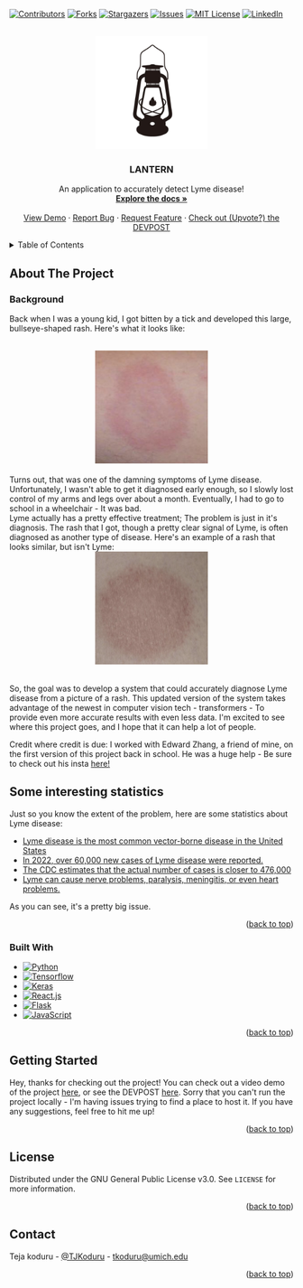 <!-- Improved compatibility of back to top link: See: https://github.com/othneildrew/Best-README-Template/pull/73 -->
<a name="readme-top"></a>
<!--
*** Thanks for checking out the Best-README-Template. If you have a suggestion
*** that would make this better, please fork the repo and create a pull request
*** or simply open an issue with the tag "enhancement".
*** Don't forget to give the project a star!
*** Thanks again! Now go create something AMAZING! :D
-->



<!-- PROJECT SHIELDS -->
<!--
*** I'm using markdown "reference style" links for readability.
*** Reference links are enclosed in brackets [ ] instead of parentheses ( ).
*** See the bottom of this document for the declaration of the reference variables
*** for contributors-url, forks-url, etc. This is an optional, concise syntax you may use.
*** https://www.markdownguide.org/basic-syntax/#reference-style-links
-->
[![Contributors][contributors-shield]][contributors-url]
[![Forks][forks-shield]][forks-url]
[![Stargazers][stars-shield]][stars-url]
[![Issues][issues-shield]][issues-url]
[![MIT License][license-shield]][license-url]
[![LinkedIn][linkedin-shield]][linkedin-url]



<!-- PROJECT LOGO -->
<br />
<div align="center">
  <a href="https://github.com/TSKoduru/LANTERN">
    <img src="assets/logo.png" alt="Logo" width="200" height="200">
  </a>

<h3 align="center">LANTERN</h3>

  <p align="center">
    An application to accurately detect Lyme disease!
    <br />
    <a href="https://github.com/TSKoduru/LANTERN"><strong>Explore the docs »</strong></a>
    <br />
    <br />
    <a href="https://github.com/TSKoduru/LANTERN">View Demo</a>
    ·
    <a href="https://github.com/TSKoduru/LANTERN/issues">Report Bug</a>
    ·
    <a href="https://github.com/TSKoduru/LANTERN/issues">Request Feature</a>
    ·
    <a href="https://devpost.com/software/lantern-u5d1lv">Check out (Upvote?) the DEVPOST</a>
  </p>
</div>



<!-- TABLE OF CONTENTS -->
<details>
  <summary>Table of Contents</summary>
  <ol>
    <li>
      <a href="#about-the-project">About The Project</a>
      <ul>
        <li><a href="#background">Background</a></li>
        <li><a href="#some-interesting-statistics">Some interesting statistics</a></li>
      <ul>
        <li><a href="#built-with">Built With</a></li>
      </ul>
    </li>
    <li>
      <a href="#getting-started">Getting Started</a>
    </li>
    <li><a href="#license">License</a></li>
    <li><a href="#contact">Contact</a></li>
  </ol>
</details>



<!-- ABOUT THE PROJECT -->
## About The Project

### Background

Back when I was a young kid, I got bitten by a tick and developed this large, bullseye-shaped rash. Here's what it looks like:

<br/>
<div align = "center">
  <img src="assets/EM.png" alt="EM" width="200" height="200" border-radius="50%">
</div>
<br/>
Turns out, that was one of the damning symptoms of Lyme disease. Unfortunately, I wasn't able to get it diagnosed early enough, so I slowly lost control of my arms and legs over about a month. Eventually, I had to go to school in a wheelchair - It was bad.

</br>
Lyme actually has a pretty effective treatment; The problem is just in it's diagnosis. The rash that I got, though a pretty clear signal of Lyme, is often diagnosed as another type of disease. Here's an example of a rash that looks similar, but isn't Lyme:

<br/>
<div align = "center">
  <img src="assets/non-EM.png" alt="EM" width="200" height="200" border-radius="50%">
</div>
<br/>

So, the goal was to develop a system that could accurately diagnose Lyme disease from a picture of a rash. This updated version of the system takes advantage of the newest in computer vision tech - transformers - To provide even more accurate results with even less data. I'm excited to see where this project goes, and I hope that it can help a lot of people.

Credit where credit is due: I worked with Edward Zhang, a friend of mine, on the first version of this project back in school. He was a huge help - Be sure to check out his insta [here!](https://www.instagram.com/edward_z99/)

## Some interesting statistics

Just so you know the extent of the problem, here are some statistics about Lyme disease:

* [Lyme disease is the most common vector-borne disease in the United States](https://health.ucdavis.edu/conditions/infectious-diseases/vector-borne-diseases)
* [In 2022, over 60,000 new cases of Lyme disease were reported.](https://www.cdc.gov/lyme/data-research/facts-stats/index.html#:~:text=Key%20points,not%20actually%20have%20Lyme%20disease.)
* [The CDC estimates that the actual number of cases is closer to 476,000](https://www.cdc.gov/lyme/data-research/facts-stats/index.html#:~:text=Key%20points,not%20actually%20have%20Lyme%20disease.)
* [Lyme can cause nerve problems, paralysis, meningitis, or even heart problems.](https://www.pennmedicine.org/for-patients-and-visitors/patient-information/conditions-treated-a-to-z/lyme-disease#:~:text=Numbness%20or%20pain%20in%20the,can%20cause%20lightheadedness%20or%20fainting.)

As you can see, it's a pretty big issue.


<p align="right">(<a href="#readme-top">back to top</a>)</p>

### Built With

* [![Python](https://img.shields.io/badge/Python-3776AB?style=for-the-badge&logo=python&logoColor=white)](https://www.python.org/)
* [![Tensorflow](https://img.shields.io/badge/Tensorflow-FF6F00?style=for-the-badge&logo=tensorflow&logoColor=white)](https://www.tensorflow.org/)
* [![Keras](https://img.shields.io/badge/Keras-D00000?style=for-the-badge&logo=Keras&logoColor=white)](https://keras.io/)
* [![React.js](https://img.shields.io/badge/React-20232A?style=for-the-badge&logo=react&logoColor=61DAFB)](https://reactjs.org/)
* [![Flask](https://img.shields.io/badge/Flask-000000?style=for-the-badge&logo=flask&logoColor=white)](https://flask.palletsprojects.com/en/2.0.x/)
* [![JavaScript](https://img.shields.io/badge/JavaScript-F7DF1E?style=for-the-badge&logo=javascript&logoColor=black)](https://www.javascript.com/)


<p align="right">(<a href="#readme-top">back to top</a>)</p>



<!-- GETTING STARTED -->
## Getting Started

Hey, thanks for checking out the project! You can check out a video demo of the project [here](https://youtu.be/Oxv1sQTxHtc), or see the DEVPOST [here](https://devpost.com/software/lantern-u5d1lv). Sorry that you can't run the project locally - I'm having issues trying to find a place to host it. If you have any suggestions, feel free to hit me up!

<p align="right">(<a href="#readme-top">back to top</a>)</p>


<!-- LICENSE -->
## License

Distributed under the GNU General Public License v3.0. See `LICENSE` for more information.

<p align="right">(<a href="#readme-top">back to top</a>)</p>


<!-- CONTACT -->
## Contact

Teja koduru - [@TJKoduru](https://twitter.com/TJKoduru) - tkoduru@umich.edu

<p align="right">(<a href="#readme-top">back to top</a>)</p>


<!-- MARKDOWN LINKS & IMAGES -->
<!-- https://www.markdownguide.org/basic-syntax/#reference-style-links -->
[contributors-shield]: https://img.shields.io/github/contributors/TSKoduru/LANTERN.svg?style=for-the-badge
[contributors-url]: https://github.com/TSKoduru/LANTERN/graphs/contributors
[forks-shield]: https://img.shields.io/github/forks/TSKoduru/LANTERN.svg?style=for-the-badge
[forks-url]: https://github.com/TSKoduru/LANTERN/network/members
[stars-shield]: https://img.shields.io/github/stars/TSKoduru/LANTERN.svg?style=for-the-badge
[stars-url]: https://github.com/TSKoduru/LANTERN/stargazers
[issues-shield]: https://img.shields.io/github/issues/TSKoduru/LANTERN.svg?style=for-the-badge
[issues-url]: https://github.com/TSKoduru/LANTERN/issues
[license-shield]: https://img.shields.io/github/license/TSKoduru/LANTERN.svg?style=for-the-badge
[license-url]: https://github.com/TSKoduru/LANTERN/blob/master/LICENSE
[linkedin-shield]: https://img.shields.io/badge/-LinkedIn-black.svg?style=for-the-badge&logo=linkedin&colorB=555
[linkedin-url]: https://linkedin.com/in/TSKoduru
[3D-View-Top]: assets/3D-View-Top.png
[Next.js]: https://img.shields.io/badge/next.js-000000?style=for-the-badge&logo=nextdotjs&logoColor=white
[Next-url]: https://nextjs.org/
[React.js]: https://img.shields.io/badge/React-20232A?style=for-the-badge&logo=react&logoColor=61DAFB
[React-url]: https://reactjs.org/
[Vue.js]: https://img.shields.io/badge/Vue.js-35495E?style=for-the-badge&logo=vuedotjs&logoColor=4FC08D
[Vue-url]: https://vuejs.org/
[Angular.io]: https://img.shields.io/badge/Angular-DD0031?style=for-the-badge&logo=angular&logoColor=white
[Angular-url]: https://angular.io/
[Svelte.dev]: https://img.shields.io/badge/Svelte-4A4A55?style=for-the-badge&logo=svelte&logoColor=FF3E00
[Svelte-url]: https://svelte.dev/
[Laravel.com]: https://img.shields.io/badge/Laravel-FF2D20?style=for-the-badge&logo=laravel&logoColor=white
[Laravel-url]: https://laravel.com
[Bootstrap.com]: https://img.shields.io/badge/Bootstrap-563D7C?style=for-the-badge&logo=bootstrap&logoColor=white
[Bootstrap-url]: https://getbootstrap.com
[JQuery.com]: https://img.shields.io/badge/jQuery-0769AD?style=for-the-badge&logo=jquery&logoColor=white
[JQuery-url]: https://jquery.com 
